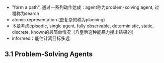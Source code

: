 - "form a path", 通过一系列动作达成：agent称为problem-solving agent, 过程称为search
- atomic representation (更复杂的称为planning)
- 本章考虑episodic, single agent, fully observable, deterministic, static, discrete, known的最简单情况（八皇后这种能暴力搜出结果的）
- informed：能估计离目标多远
## 3.1 Problem-Solving Agents